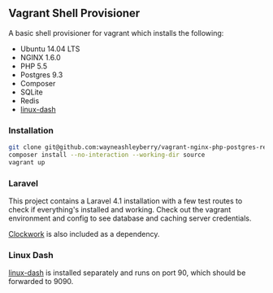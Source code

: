 ## Vagrant Shell Provisioner

A basic shell provisioner for vagrant which installs the following:

- Ubuntu 14.04 LTS
- NGINX 1.6.0
- PHP 5.5
- Postgres 9.3
- Composer
- SQLite
- Redis
- [linux-dash](https://github.com/afaqurk/linux-dash)

### Installation

```bash
git clone git@github.com:wayneashleyberry/vagrant-nginx-php-postgres-redis.git
composer install --no-interaction --working-dir source
vagrant up
```

### Laravel

This project contains a Laravel 4.1 installation with a few test routes to
check if everything's installed and working. Check out the vagrant environment
and config to see database and caching server credentials.

[Clockwork](https://github.com/itsgoingd/clockwork) is also included as
a dependency.

### Linux Dash

[linux-dash](https://github.com/afaqurk/linux-dash) is installed separately and
runs on port 90, which should be forwarded to 9090.
